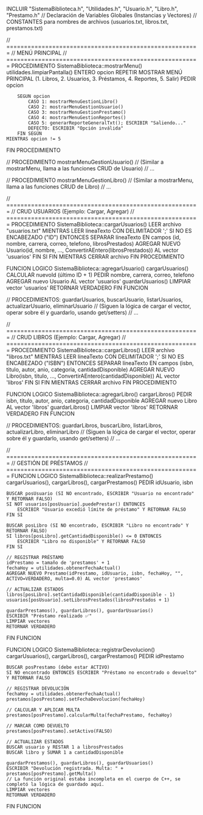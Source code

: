 INCLUIR "SistemaBiblioteca.h", "Utilidades.h", "Usuario.h", "Libro.h", "Prestamo.h"
// Declaración de Variables Globales (Instancias y Vectores)
// CONSTANTES para nombres de archivos (usuarios.txt, libros.txt, prestamos.txt)

// =======================================================
// MENÚ PRINCIPAL
// =======================================================
PROCEDIMIENTO SistemaBiblioteca::mostrarMenu()
    utilidades.limpiarPantalla()
    ENTERO opcion
    REPETIR
        MOSTRAR MENÚ PRINCIPAL (1. Libros, 2. Usuarios, 3. Préstamos, 4. Reportes, 5. Salir)
        PEDIR opcion

        SEGUN opcion
            CASO 1: mostrarMenuGestionLibro()
            CASO 2: mostrarMenuGestionUsuario()
            CASO 3: mostrarMenuGestionPrestamo()
            CASO 4: mostrarMenuGestionReportes()
            CASO 5: generarReporteGeneralTxt(); ESCRIBIR "Saliendo..."
            DEFECTO: ESCRIBIR "Opción inválida"
        FIN SEGÚN
    MIENTRAS opcion != 5
FIN PROCEDIMIENTO

// PROCEDIMIENTO mostrarMenuGestionUsuario()
// (Similar a mostrarMenu, llama a las funciones CRUD de Usuario)
// ...

// PROCEDIMIENTO mostrarMenuGestionLibro()
// (Similar a mostrarMenu, llama a las funciones CRUD de Libro)
// ...

// =======================================================
// CRUD USUARIOS (Ejemplo: Cargar, Agregar)
// =======================================================
PROCEDIMIENTO SistemaBiblioteca::cargarUsuarios()
    LEER archivo "usuarios.txt"
    MIENTRAS LEER líneaTexto CON DELIMITADOR ';'
        SI NO ES ENCABEZADO ("ID") ENTONCES
            SEPARAR líneaTexto EN campos (id, nombre, carrera, correo, telefono, librosPrestados)
            AGREGAR NUEVO Usuario(id, nombre, ..., ConvertirAEntero(librosPrestados)) AL vector 'usuarios'
        FIN SI
    FIN MIENTRAS
    CERRAR archivo
FIN PROCEDIMIENTO

FUNCION LOGICO SistemaBiblioteca::agregarUsuario()
    cargarUsuarios()
    CALCULAR nuevoId (último ID + 1)
    PEDIR nombre, carrera, correo, telefono
    AGREGAR nuevo Usuario AL vector 'usuarios'
    guardarUsuarios()
    LIMPIAR vector 'usuarios'
    RETORNAR VERDADERO
FIN FUNCION

// PROCEDIMIENTOS: guardarUsuarios, buscarUsuario, listarUsuarios, actualizarUsuario, eliminarUsuario
// (Siguen la lógica de cargar el vector, operar sobre él y guardarlo, usando get/setters)
// ...

// =======================================================
// CRUD LIBROS (Ejemplo: Cargar, Agregar)
// =======================================================
PROCEDIMIENTO SistemaBiblioteca::cargarLibros()
    LEER archivo "libros.txt"
    MIENTRAS LEER líneaTexto CON DELIMITADOR ';'
        SI NO ES ENCABEZADO ("ISBN") ENTONCES
            SEPARAR líneaTexto EN campos (isbn, titulo, autor, anio, categoria, cantidadDisponible)
            AGREGAR NUEVO Libro(isbn, titulo, ..., ConvertirAEntero(cantidadDisponible)) AL vector 'libros'
        FIN SI
    FIN MIENTRAS
    CERRAR archivo
FIN PROCEDIMIENTO

FUNCION LOGICO SistemaBiblioteca::agregarLibro()
    cargarLibros()
    PEDIR isbn, titulo, autor, anio, categoria, cantidadDisponible
    AGREGAR nuevo Libro AL vector 'libros'
    guardarLibros()
    LIMPIAR vector 'libros'
    RETORNAR VERDADERO
FIN FUNCION

// PROCEDIMIENTOS: guardarLibros, buscarLibro, listarLibros, actualizarLibro, eliminarLibro
// (Siguen la lógica de cargar el vector, operar sobre él y guardarlo, usando get/setters)
// ...

// =======================================================
// GESTIÓN DE PRÉSTAMOS
// =======================================================
FUNCION LOGICO SistemaBiblioteca::realizarPrestamo()
    cargarUsuarios(), cargarLibros(), cargarPrestamos()
    PEDIR idUsuario, isbn
    
    BUSCAR posUsuario (SI NO encontrado, ESCRIBIR "Usuario no encontrado" Y RETORNAR FALSO)
    SI NOT usuarios[posUsuario].puedePrestar() ENTONCES
        ESCRIBIR "Usuario excedió límite de préstamo" Y RETORNAR FALSO
    FIN SI
    
    BUSCAR posLibro (SI NO encontrado, ESCRIBIR "Libro no encontrado" Y RETORNAR FALSO)
    SI libros[posLibro].getCantidadDisponible() <= 0 ENTONCES
        ESCRIBIR "Libro no disponible" Y RETORNAR FALSO
    FIN SI

    // REGISTRAR PRÉSTAMO
    idPrestamo = tamaño de 'prestamos' + 1
    fechaHoy = utilidades.obtenerFechaActual()
    AGREGAR NUEVO Prestamo(idPrestamo, idUsuario, isbn, fechaHoy, "", ACTIVO=VERDADERO, multa=0.0) AL vector 'prestamos'
    
    // ACTUALIZAR ESTADOS
    libros[posLibro].setCantidadDisponible(cantidadDisponible - 1)
    usuarios[posUsuario].setLibrosPrestados(librosPrestados + 1)

    guardarPrestamos(), guardarLibros(), guardarUsuarios()
    ESCRIBIR "Préstamo realizado ✅"
    LIMPIAR vectores
    RETORNAR VERDADERO
FIN FUNCION

FUNCION LOGICO SistemaBiblioteca::registrarDevolucion()
    cargarUsuarios(), cargarLibros(), cargarPrestamos()
    PEDIR idPrestamo
    
    BUSCAR posPrestamo (debe estar ACTIVO)
    SI NO encontrado ENTONCES ESCRIBIR "Préstamo no encontrado o devuelto" Y RETORNAR FALSO

    // REGISTRAR DEVOLUCIÓN
    fechaHoy = utilidades.obtenerFechaActual()
    prestamos[posPrestamo].setFechaDevolucion(fechaHoy)
    
    // CALCULAR Y APLICAR MULTA
    prestamos[posPrestamo].calcularMulta(fechaPrestamo, fechaHoy) 
    
    // MARCAR COMO DEVUELTO
    prestamos[posPrestamo].setActivo(FALSO)

    // ACTUALIZAR ESTADOS
    BUSCAR usuario y RESTAR 1 a librosPrestados
    BUSCAR libro y SUMAR 1 a cantidadDisponible

    guardarPrestamos(), guardarLibros(), guardarUsuarios()
    ESCRIBIR "Devolución registrada. Multa: " + prestamos[posPrestamo].getMulta()
    // La función original estaba incompleta en el cuerpo de C++, se completó la lógica de guardado aquí.
    LIMPIAR vectores
    RETORNAR VERDADERO
FIN FUNCION
